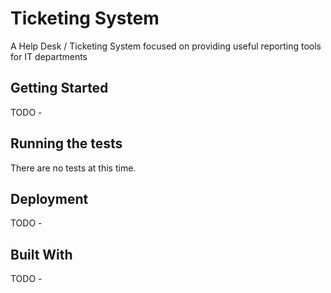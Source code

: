 # Ticketing System

A Help Desk / Ticketing System focused on providing useful reporting tools for IT departments

## Getting Started

TODO -

## Running the tests

There are no tests at this time.

## Deployment

TODO -

## Built With

TODO -

